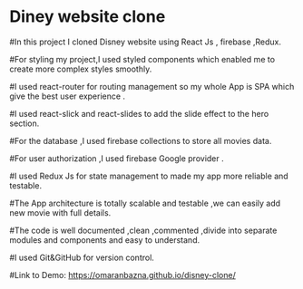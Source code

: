 # Diney website clone

#In this project I cloned Disney website using React Js , firebase ,Redux.

#For styling my project,I used styled components which enabled me to create more complex styles smoothly.

#I used react-router for routing management so my whole App is SPA which give the best user experience .

#I used react-slick and react-slides to add the slide effect to the hero section.

#For the database ,I used firebase collections to store all movies data.

#For user authorization ,I used firebase Google provider .

#I used Redux Js for state management to made my app more reliable and testable.

#The App architecture is totally scalable and testable ,we can easily add new movie with full details.

#The code is well documented ,clean ,commented ,divide into separate modules and components and easy to understand.

#I used Git&GitHub for version control.

#Link to Demo: https://omaranbazna.github.io/disney-clone/
